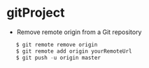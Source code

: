 # gitProject
* Remove remote origin from a Git repository
 ```js
    $ git remote remove origin 
    $ git remote add origin yourRemoteUrl 
    $ git push -u origin master
   ```

